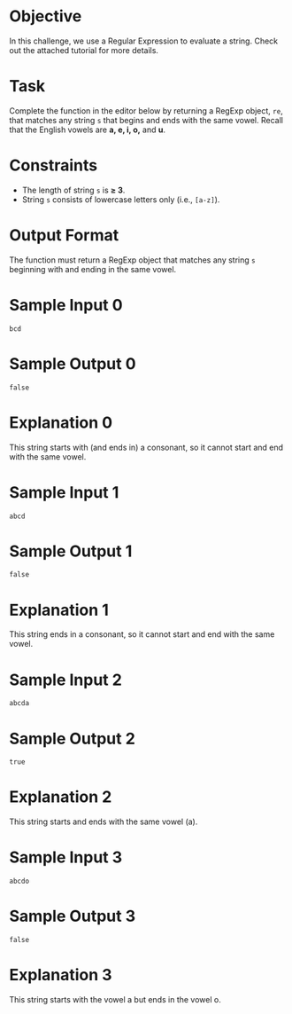 # Objective

In this challenge, we use a Regular Expression to evaluate a string. Check out the attached tutorial for more details.

# Task

Complete the function in the editor below by returning a RegExp object, `re`, that matches any string `s` that begins and ends with the same vowel. Recall that the English vowels are **a, e, i, o,** and **u**.

# Constraints

- The length of string `s` is **≥ 3**.
- String `s` consists of lowercase letters only (i.e., `[a-z]`).

# Output Format

The function must return a RegExp object that matches any string `s` beginning with and ending in the same vowel.

# Sample Input 0

```
bcd
```

# Sample Output 0

```
false
```

# Explanation 0

This string starts with (and ends in) a consonant, so it cannot start and end with the same vowel.

# Sample Input 1

```
abcd
```

# Sample Output 1

```
false
```

# Explanation 1

This string ends in a consonant, so it cannot start and end with the same vowel.

# Sample Input 2

```
abcda
```

# Sample Output 2

```
true
```

# Explanation 2

This string starts and ends with the same vowel (a).

# Sample Input 3

```
abcdo
```

# Sample Output 3

```
false
```

# Explanation 3

This string starts with the vowel a but ends in the vowel o.




